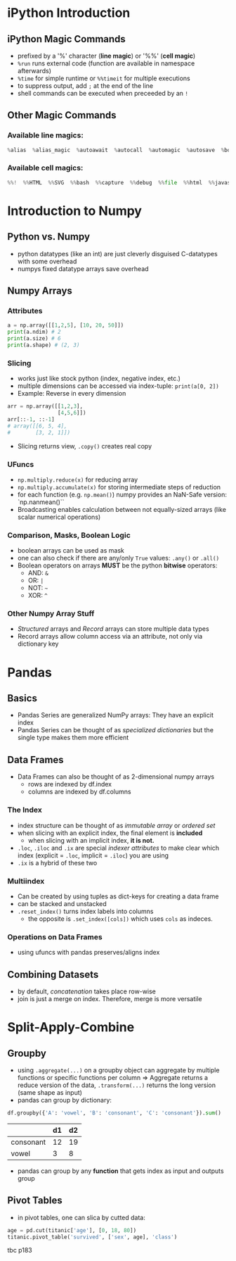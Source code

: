 # iPython Introduction
## iPython Magic Commands
- prefixed by a '%' character (**line magic**) or '%%' (**cell magic**)
- `%run` runs external code (function are available in namespace afterwards)
- `%time` for simple runtime or `%%timeit` for multiple executions
- to suppress output, add `;` at the end of the line
- shell commands can be executed when preceeded by an `!`
## Other Magic Commands
### Available line magics:
```python
%alias  %alias_magic  %autoawait  %autocall  %automagic  %autosave  %bookmark  %cat  %cd  %clear  %colors  %conda  %config  %connect_info  %cp  %debug  %dhist  %dirs  %doctest_mode  %ed  %edit  %env  %gui  %hist  %history  %killbgscripts  %ldir  %less  %lf  %lk  %ll  %load  %load_ext  %loadpy  %logoff  %logon  %logstart  %logstate  %logstop  %ls  %lsmagic  %lx  %macro  %magic  %man  %matplotlib  %mkdir  %more  %mv  %notebook  %page  %pastebin  %pdb  %pdef  %pdoc  %pfile  %pinfo  %pinfo2  %pip  %popd  %pprint  %precision  %prun  %psearch  %psource  %pushd  %pwd  %pycat  %pylab  %qtconsole  %quickref  %recall  %rehashx  %reload_ext  %rep  %rerun  %reset  %reset_selective  %rm  %rmdir  %run  %save  %sc  %set_env  %store  %sx  %system  %tb  %time  %timeit  %unalias  %unload_ext  %who  %who_ls  %whos  %xdel  %xmode
```

### Available cell magics:
```python
%%!  %%HTML  %%SVG  %%bash  %%capture  %%debug  %%file  %%html  %%javascript  %%js  %%latex  %%markdown  %%perl  %%prun  %%pypy  %%python  %%python2  %%python3  %%ruby  %%script  %%sh  %%svg  %%sx  %%system  %%time  %%timeit  %%writefile
```

# Introduction to Numpy
## Python vs. Numpy
- python datatypes (like an int) are just cleverly disguised C-datatypes with some overhead
- numpys fixed datatype arrays save overhead

## Numpy Arrays
### Attributes
```python
a = np.array([[1,2,5], [10, 20, 50]])
print(a.ndim) # 2
print(a.size) # 6
print(a.shape) # (2, 3)
```
### Slicing
- works just like stock python (index, negative index, etc.)
- multiple dimensions can be accessed via index-tuple: `print(a[0, 2])`
- Example: Reverse in every dimension
```python
arr = np.array([[1,2,3],
                [4,5,6]])
arr[::-1, ::-1]
# array([[6, 5, 4],
#        [3, 2, 1]])
```
- Slicing returns view, `.copy()` creates real copy

### UFuncs
- `np.multiply.reduce(x)` for reducing array
- `np.multiply.accumulate(x)` for storing intermediate steps of reduction
- for each function (e.g. `np.mean()`) numpy provides an NaN-Safe version: `np.nanmean()``
- Broadcasting enables calculation between not equally-sized arrays (like scalar numerical operations)

### Comparison, Masks, Boolean Logic
- boolean arrays can be used as mask
- one can also check if there are any/only `True` values: `.any()` or `.all()`
- Boolean operators on arrays **MUST** be the python **bitwise** operators:
    - AND: `&`
    - OR: `|`
    - NOT: `~`
    - XOR: `^`

### Other Numpy Array Stuff
- *Structured* arrays and *Record* arrays can store multiple data types
- Record arrays allow column access via an attribute, not only via dictionary key

# Pandas
## Basics
- Pandas Series are generalized NumPy arrays: They have an explicit index
- Pandas Series can be thought of as *specialized dictionaries* but the single type makes them more efficient

## Data Frames
- Data Frames can also be thought of as 2-dimensional numpy arrays
    - rows are indexed by df.index
    - columns are indexed by df.columns
###  The Index
- index structure can be thought of as *immutable array* or *ordered set*
- when slicing with an explicit index, the final element is **included**
    - when slicing with an implicit index, **it is not.**
- `.loc`, `.iloc` and `.ix` are special *indexer attributes* to make clear which index (explicit = `.loc`, implicit = `.iloc`) you are using
- `.ix` is a hybrid of these two

### Multiindex
- Can be created by using tuples as dict-keys for creating a data frame
- can be stacked and unstacked
- `.reset_index()` turns index labels into columns
    - the opposite is `.set_index([cols])` which uses `cols` as indeces.

### Operations on Data Frames
- using ufuncs with pandas preserves/aligns index 

## Combining Datasets
- by default, *concatenation* takes place row-wise
- join is just a merge on index. Therefore, merge is more versatile

# Split-Apply-Combine
## Groupby
- using `.aggregate(...)` on a groupby object can aggregate by multiple functions or specific functions per column
=> Aggregate returns a reduce version of the data, `.transform(...)` returns the long version (same shape as input)
- pandas can group by dictionary:
```python
df.groupby({'A': 'vowel', 'B': 'consonant', 'C': 'consonant'}).sum()
```
|           | d1| d2|
|    ---    |---|---|
|consonant  | 12| 19|
|vowel      |  3|  8|

- pandas can group by any **function** that gets index as input and outputs group

## Pivot Tables
- in pivot tables, one can slica by cutted data:
```python
age = pd.cut(titanic['age'], [0, 18, 80])
titanic.pivot_table('survived', ['sex', age], 'class')
```
tbc p183